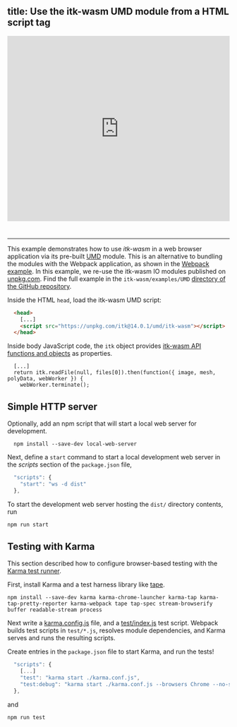 title: Use the itk-wasm UMD module from a HTML script tag
---

<div class="glitch-embed-wrap" style="height: 420px; width: 100%; padding-bottom: 25px;">
  <iframe
    allow="geolocation; microphone; camera; midi; encrypted-media"
    src="https://glitch.com/embed/#!/embed/itk-wasm-umd-example?path=README.md&previewSize=100"
    alt="itk-wasm-umd-example on Glitch"
    style="height: 100%; width: 100%; border: 0;">
  </iframe>
</div>

---

This example demonstrates how to use *itk-wasm* in a web browser application via its pre-built [UMD](https://github.com/umdjs/umd) module. This is an alternative to bundling the modules with the Webpack application, as shown in the [Webpack example](./webpack.html). In this example, we re-use the itk-wasm IO modules published on [unpkg.com](https://unpkg.com). Find the full example in the `itk-wasm/examples/UMD` [directory of the GitHub repository](https://github.com/InsightSoftwareConsortium/itk-wasm/tree/master/examples/UMD).

Inside the HTML `head`, load the itk-wasm UMD script:

```html
  <head>
    [...]
    <script src="https://unpkg.com/itk@14.0.1/umd/itk-wasm"></script>
  </head>
```

Inside body JavaScript code, the `itk` object provides [itk-wasm API functions and objects](https://insightsoftwareconsortium.github.io/itk-wasm/api/) as properties.

```
  [...]
  return itk.readFile(null, files[0]).then(function({ image, mesh, polyData, webWorker }) {
    webWorker.terminate();
```

## Simple HTTP server

Optionally, add an npm script that will start a local web server for development.

```
  npm install --save-dev local-web-server
```

Next, define a `start` command to start a local development web server in the *scripts* section of the `package.json` file,

```js
  "scripts": {
    "start": "ws -d dist"
  },
```

To start the development web server hosting the `dist/` directory contents, run

```sh
npm run start
```

## Testing with Karma

This section described how to configure browser-based testing with the [Karma test runner](https://karma-runner.github.io/2.0/index.html).

First, install Karma and a test harness library like [tape](https://github.com/substack/tape).

```
npm install --save-dev karma karma-chrome-launcher karma-tap karma-tap-pretty-reporter karma-webpack tape tap-spec stream-browserify buffer readable-stream process
```

Next write a [karma.config.js](https://github.com/InsightSoftwareConsortium/itk-wasm/blob/master/examples/UMD/karma.conf.js) file, and a [test/index.js](https://github.com/InsightSoftwareConsortium/itk-wasm/blob/master/examples/UMD/test/index.js) test script.
Webpack builds test scripts in `test/*.js`, resolves module dependencies, and Karma serves and runs the resulting scripts.

Create entries in the `package.json` file to start Karma, and run the tests!

```js
  "scripts": {
    [...]
    "test": "karma start ./karma.conf.js",
    "test:debug": "karma start ./karma.conf.js --browsers Chrome --no-single-run"
  },
```

and

```
npm run test
```
